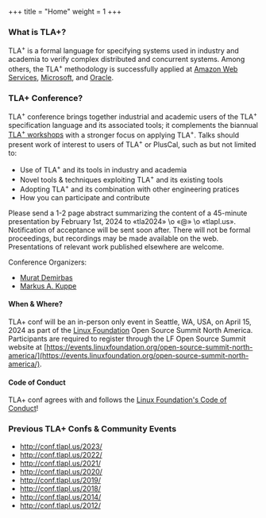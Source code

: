 +++
title = "Home"
weight = 1
+++
<!--
{{% notice note %}} The <a href="/2020/">schedule</a> of the TLA+ Community Event 2020 has been posted! {{% /notice %}}
-->

### What is TLA+?
<!-- Point at industrial success stories of TLA+ (Amazon/Microsoft/...) -->
TLA<sup>+</sup> is a formal language for specifying systems used in industry and academia to verify complex distributed and concurrent systems. Among others, the TLA<sup>+</sup> methodology is successfully applied at [Amazon Web Services](http://lamport.azurewebsites.net/tla/amazon-excerpt.html), [Microsoft](https://azure.microsoft.com/en-us/blog/azure-cosmos-db-pushing-the-frontier-of-globally-distributed-databases/), and [Oracle](https://www.oracle.com).

### TLA+ Conference?

TLA<sup>+</sup> conference brings together industrial and academic users of the TLA<sup>+</sup> specification language and its associated tools; it complements the biannual [TLA<sup>+</sup> workshops](http://tla2018.loria.fr/) with a stronger focus on applying TLA<sup>+</sup>. Talks should present work of interest to users of TLA<sup>+</sup> or PlusCal, such as but not limited to:

* Use of TLA<sup>+</sup> and its tools in industry and academia
* Novel tools & techniques exploiting TLA<sup>+</sup> and its existing tools
* Adopting TLA<sup>+</sup> and its combination with other engineering pratices
* How you can participate and contribute 

Please send a 1-2 page abstract summarizing the content of a 45-minute presentation by February 1st, 2024 to «tla2024» \o «@» \o «tlapl.us».  Notification of acceptance will be sent soon after.  There will not be formal proceedings, but recordings may be made available on the web.  Presentations of relevant work published elsewhere are welcome.

Conference Organizers: 

* [Murat Demirbas](https://cse.buffalo.edu/~demirbas/)
* [Markus A. Kuppe](https://www.linkedin.com/in/markus-kuppe-643559180)

#### When & Where?

TLA+ conf will be an in-person only event in Seattle, WA, USA, on April 15, 2024 as part of the [Linux Foundation](https://www.linuxfoundation.org/) Open Source Summit North America.  Participants are required to register through the LF Open Source Summit website at [https://events.linuxfoundation.org/open-source-summit-north-america/](https://events.linuxfoundation.org/open-source-summit-north-america/).

#### Code of Conduct

TLA+ conf agrees with and follows the [Linux Foundation's Code of Conduct](https://events.linuxfoundation.org/open-source-summit-north-america/attend/code-of-conduct/)!

### Previous TLA+ Confs & Community Events

* http://conf.tlapl.us/2023/
* http://conf.tlapl.us/2022/
* http://conf.tlapl.us/2021/
* http://conf.tlapl.us/2020/
* http://conf.tlapl.us/2019/
* http://conf.tlapl.us/2018/
* http://conf.tlapl.us/2014/
* http://conf.tlapl.us/2012/
